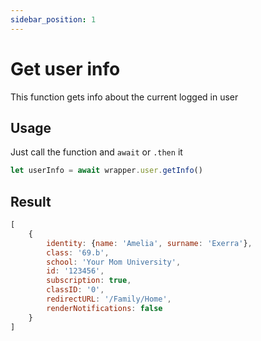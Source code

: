 ```yaml
---
sidebar_position: 1
---
```


# Get user info

This function gets info about the current logged in user

## Usage

Just call the function and `await` or `.then` it

```js
let userInfo = await wrapper.user.getInfo()
```

## Result

```js
[
	{
		identity: {name: 'Amelia', surname: 'Exerra'},
		class: '69.b',
		school: 'Your Mom University',
		id: '123456',
		subscription: true,
		classID: '0',
		redirectURL: '/Family/Home',
		renderNotifications: false
	}
]
```